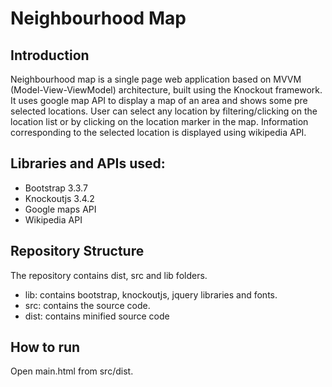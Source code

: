 # Neighbourhood Map

## Introduction

Neighbourhood map is a single page web application based on MVVM (Model-View-ViewModel) architecture, built using the Knockout framework. It uses google map API to display a map of an area and shows some pre selected locations. User can select any location by filtering/clicking on the location list or by clicking on the location marker in the map. Information corresponding to the selected location is displayed using wikipedia API.

## Libraries and APIs used:
- Bootstrap 3.3.7
- Knockoutjs 3.4.2
- Google maps API
- Wikipedia API

## Repository Structure
The repository contains dist, src and lib folders. 
- lib: contains bootstrap, knockoutjs, jquery libraries and fonts.
- src: contains the source code. 
- dist: contains minified source code
    
## How to run
Open main.html from src/dist.
